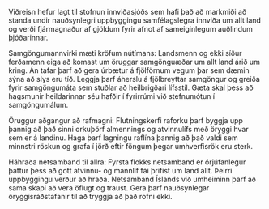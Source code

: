 Viðreisn hefur lagt til stofnun innviðasjóðs sem hafi það að markmiði að standa undir nauðsynlegri uppbyggingu samfélagslegra innviða um allt land og verði fjármagnaður af gjöldum fyrir afnot af sameiginlegum auðlindum þjóðarinnar.

Samgöngumannvirki mæti kröfum nútímans: Landsmenn og ekki síður ferðamenn eiga að komast um öruggar samgönguæðar um allt land árið um kring. Án tafar þarf að gera úrbætur á fjölförnum vegum þar sem dæmin sýna að slys eru tíð. Leggja þarf áherslu á fjölbreyttar samgöngur og greiða fyrir samgöngumáta sem stuðlar að heilbrigðari lífsstíl. Gæta skal þess að hagsmunir heildarinnar séu hafðir í fyrirrúmi við stefnumótun í samgöngumálum.

Öruggur aðgangur að rafmagni: Flutningskerfi raforku þarf byggja upp þannig að það sinni orkuþörf almennings og atvinnulífs með öryggi hvar sem er á landinu. Haga þarf lagningu raflína þannig að það valdi sem minnstri röskun og grafa í jörð eftir föngum þegar umhverfisrök eru sterk.

Háhraða netsamband til allra: Fyrsta flokks netsamband er órjúfanlegur þáttur þess að gott atvinnu- og mannlíf fái þrifist um land allt. Þeirri uppbyggingu verður að hraða. Netsamband Íslands við umheiminn þarf að sama skapi að vera öflugt og traust. Gera þarf nauðsynlegar öryggisráðstafanir til að tryggja að það rofni ekki.
